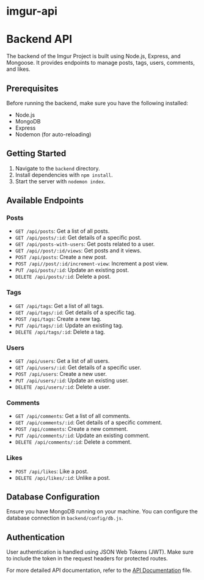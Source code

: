 # imgur-api
# Backend API

The backend of the Imgur Project is built using Node.js, Express, and Mongoose. It provides endpoints to manage posts, tags, users, comments, and likes.

## Prerequisites

Before running the backend, make sure you have the following installed:

- Node.js
- MongoDB
- Express 
- Nodemon (for auto-reloading)

## Getting Started

1. Navigate to the `backend` directory.
2. Install dependencies with `npm install`.
3. Start the server with `nodemon index`.

## Available Endpoints

### Posts

- `GET /api/posts`: Get a list of all posts.
- `GET /api/posts/:id`: Get details of a specific post.
- `GET /api/posts-with-users`: Get posts related to a user.
- `GET /api//post/:id/views`: Get posts and it views.
- `POST /api/posts`: Create a new post.
- `POST /api//post/:id/increment-view`: Increment a post view.
- `PUT /api/posts/:id`: Update an existing post.
- `DELETE /api/posts/:id`: Delete a post.

### Tags

- `GET /api/tags`: Get a list of all tags.
- `GET /api/tags/:id`: Get details of a specific tag.
- `POST /api/tags`: Create a new tag.
- `PUT /api/tags/:id`: Update an existing tag.
- `DELETE /api/tags/:id`: Delete a tag.

### Users

- `GET /api/users`: Get a list of all users.
- `GET /api/users/:id`: Get details of a specific user.
- `POST /api/users`: Create a new user.
- `PUT /api/users/:id`: Update an existing user.
- `DELETE /api/users/:id`: Delete a user.

### Comments

- `GET /api/comments`: Get a list of all comments.
- `GET /api/comments/:id`: Get details of a specific comment.
- `POST /api/comments`: Create a new comment.
- `PUT /api/comments/:id`: Update an existing comment.
- `DELETE /api/comments/:id`: Delete a comment.

### Likes

- `POST /api/likes`: Like a post.
- `DELETE /api/likes/:id`: Unlike a post.

## Database Configuration

Ensure you have MongoDB running on your machine. You can configure the database connection in `backend/config/db.js`.

## Authentication

User authentication is handled using JSON Web Tokens (JWT). Make sure to include the token in the request headers for protected routes.

For more detailed API documentation, refer to the [API Documentation](API_DOCUMENTATION.md) file.

